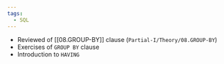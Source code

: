 ```yaml
---
tags:
  - SQL
---
```

- Reviewed of [[08.GROUP-BY]] clause (`Partial-I/Theory/08.GROUP-BY`)
- Exercises of `GROUP BY` clause
- Introduction to `HAVING`